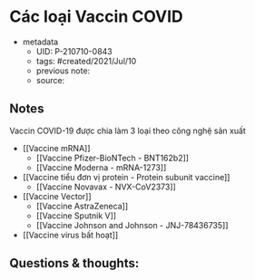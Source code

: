 # Các loại Vaccin COVID

- metadata
	- UID: P-210710-0843
	- tags: #created/2021/Jul/10
	- previous note: 
	- source: 

## Notes
Vaccin COVID-19 được chia làm 3 loại theo công nghệ sản xuất
- [[Vaccine mRNA]]
	- [[Vaccine Pfizer-BioNTech - BNT162b2]]
	- [[Vaccine Moderna - mRNA-1273]]
- [[Vaccine tiểu đơn vị protein - Protein subunit vaccine]]
	- [[Vaccine Novavax - NVX-CoV2373]]
- [[Vaccine Vector]]
	- [[Vaccine AstraZeneca]]
	- [[Vaccine Sputnik V]]
	- [[Vaccine Johnson and Johnson - JNJ-78436735]]
- [[Vaccine virus bất hoạt]]
## Questions & thoughts:

